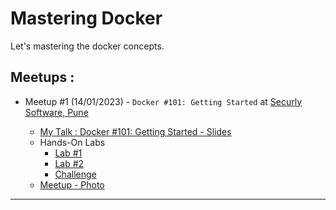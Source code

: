 # Mastering Docker
Let's mastering the docker concepts. 

## Meetups :

- Meetup #1 (14/01/2023) - `Docker #101: Getting Started` at [Securly Software, Pune](https://www.securly.com/)

    - [My Talk : Docker #101: Getting Started - Slides](./slides/)
    - Hands-On Labs
        - [Lab #1](./labs/lab-1)
        - [Lab #2](./labs/lab-2)
        - [Challenge](./labs/challenge-1)
    - [Meetup - Photo]()

---